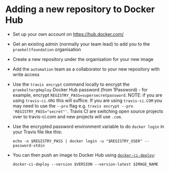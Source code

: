 # Adding a new repository to Docker Hub

- Set up your own account on <https://hub.docker.com/>
- Get an existing admin (normally your team lead) to add you to the `praekeltfoundation` organisation
- Create a new repository under the organisation for your new image
- Add the `automation` team as a collaborator to your new repository with write access
- Use the `travis encrypt` command locally to encrypt the `praekeltorgdeploy` Docker Hub password (from 1Password) - for example, encrypt `REGISTRY_PASS=supersecretpassword`. NOTE: if you are using `travis-ci.ORG` this will suffice. If you are using `travis-ci.COM` you may need to use the `--pro` flag e.g. `travis encrypt --pro 'REGISTRY_PASS="secret"'`. Travis CI are switching open source projects over to travis-ci.com and new projects will use `.com`.
- Use the encrypted password environment variable to do `docker login` in your Travis file like this:

    ```
    echo -n $REGISTRY_PASS | docker login -u "$REGISTRY_USER" --password-stdin
    ```

- You can then push an image to Docker Hub using [`docker-ci-deploy`](https://pypi.org/project/docker-ci-deploy/):

    ```
    docker-ci-deploy --version $VERSION --version-latest $IMAGE_NAME
    ```
